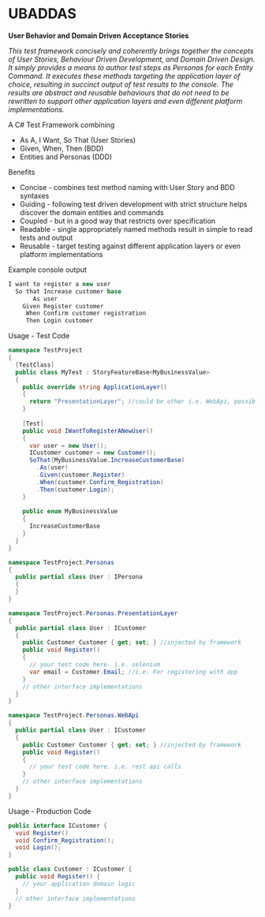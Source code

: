 UBADDAS
=======

**User Behavior and Domain Driven Acceptance Stories**

*This test framework concisely and coherently brings together the concepts of User Stories, Behaviour Driven Development, and Domain Driven Design. It simply provides a means to author test steps as Personas for each Entity Command. It executes these methods targeting the application layer of choice, resulting in succinct output of test results to the console.  The results are abstract and reusable behaviours that do not need to be rewritten to support other application layers and even different platform implementations.*

A C# Test Framework combining
* As A, I Want, So That (User Stories)
* Given, When, Then (BDD)
* Entities and Personas (DDD)

Benefits
* Concise - combines test method naming with User Story and BDD syntaxes
* Guiding - following test driven development with strict structure helps discover the domain entities and commands
* Coupled - but in a good way that restricts over specification
* Readable - single appropriately named methods result in simple to read tests and output
* Reusable - target testing against different application layers or even platform implementations

Example console output
```C#
I want to register a new user
  So that Increase customer base
       As user
    Given Register customer
     When Confirm customer registration
     Then Login customer
```
Usage - Test Code
```C#
namespace TestProject
{
  [TestClass]
  public class MyTest : StoryFeatureBase<MyBusinessValue>
  {
    public override string ApplicationLayer()
    {
      return "PresentationLayer"; //could be other i.e. WebApi, possibly provided by App.Config
    }
    
    [Test]
    public void IWantToRegisterANewUser()
    {
      var user = new User();
      ICustomer customer = new Customer();
      SoThat(MyBusinessValue.IncreaseCustomerBase)
        .As(user)
        .Given(customer.Register)
        .When(customer.Confirm_Registration)
        .Then(customer.Login);
    }
  
    public enum MyBusinessValue
    {
      IncreaseCustomerBase
    }
  }
}

namespace TestProject.Personas
{
  public partial class User : IPersona
  {
  }
}

namespace TestProject.Personas.PresentationLayer
{
  public partial class User : ICustomer
  {
    public Customer Customer { get; set; } //injected by framework
    public void Register()
    {
      // your test code here. i.e. selenium
      var email = Customer.Email; //i.e. For registering with app
    }
    // other interface implementations
  }
}

namespace TestProject.Personas.WebApi
{
  public partial class User : ICustomer
  {
    public Customer Customer { get; set; } //injected by framework
    public void Register()
    {
      // your test code here. i.e. rest api calls
    }
    // other interface implementations
  }
}
```
Usage - Production Code
```C#
public interface ICustomer {
  void Register()
  void Confirm_Registration();
  void Login();
}

public class Customer : ICustomer {
  public void Register() {
    // your application domain logic
  }
  // other interface implementations
}


